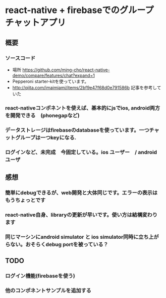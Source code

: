 # react-native + firebaseでのグループチャットアプリ

## 概要
### ソースコード
  * 場所 https://github.com/ming-cho/react-native-demo/compare/features/chat?expand=1
  * Pepperoni starter-kitを使っています。
  * http://qiita.com/imaimiami/items/2bf9e47f68d0e791586b 記事を参考していた
### react-nativeコンポネントを使えば、基本的にjsでios, android両方を開発できる　(phonegapなど)
### データストレージはfirebaseのdatabaseを使っています。一つチャットグループは一つkeyになる.
### ログインなど、未完成　今固定している。ios ユーザー　/ androidユーザ

## 感想
### 簡単にdebugできるが、web開発と大体同じです。エラーの表示はもうちょっとです
### react-native自身、libraryの更新が早いです。使い方は結構変わります
### 同じマーシンにandroid simulator と ios simulator同時に立ち上がらない。おそらくdebug portを被っている？

## TODO
### ログイン機能(firebaseを使う)
### 他のコンポネントサンプルを追加する

